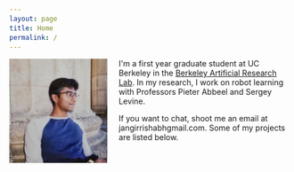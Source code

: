 ```yaml
---
layout: page
title: Home
permalink: /
---
```


<img src="assets/me.jpg" alt="Me" align="left" style="width: 35%; margin-right: 20px;"/>

I'm a first year graduate student at UC Berkeley in the <a href="http://bair.berkeley.edu/">Berkeley Artificial Research Lab</a>. In my research, I work on robot learning with Professors Pieter Abbeel and Sergey Levine.

If you want to chat, shoot me an email at jangirrishabh<span class="domain">gmail.com</span>. Some of my projects are listed below.
